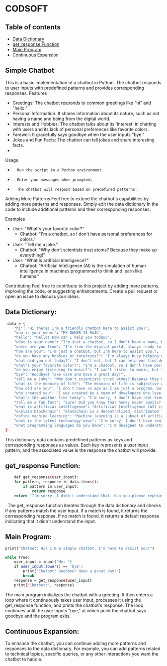 # CODSOFT

## Table of contents

- [Data Dictionary](#data-dictionary) 
- [get_response Function](#get_response-function)
- [Main Program](#main-program)
- [Continuous Expansion](#continuous-expansion)

## Simple Chatbot
This is a basic implementation of a chatbot in Python. The chatbot responds to user inputs with predefined patterns and provides corresponding responses.
Features
* Greetings: The chatbot responds to common greetings like "hi" and "hello."
* Personal Information: It shares information about its nature, such as not having a name and being from the digital world.
* Interests and Hobbies: The chatbot talks about its 'interest' in chatting with users and its lack of personal preferences like favorite colors.
* Farewell: It gracefully says goodbye when the user inputs "bye."
* Jokes and Fun Facts: The chatbot can tell jokes and share interesting facts.
* 
Usage
* 		Run the script in a Python environment.
* 		Enter your messages when prompted.
* 		The chatbot will respond based on predefined patterns.
Adding More Patterns
Feel free to extend the chatbot's capabilities by adding more patterns and responses. Simply edit the data dictionary in the code to include additional patterns and their corresponding responses.

Examples
* User: "What's your favorite color?"
    * Chatbot: "I'm a chatbot, so I don't have personal preferences for colors."
* User: "Tell me a joke."
    * Chatbot: "Why don't scientists trust atoms? Because they make up everything!"
* User: "What is artificial intelligence?"
    * Chatbot: "Artificial Intelligence (AI) is the simulation of human intelligence in machines programmed to think and learn like humans."
  
Contributing
Feel free to contribute to this project by adding more patterns, improving the code, or suggesting enhancements. Create a pull request or open an issue to discuss your ideas.

## Data Dictionary:

```bash
 data = {
    "hi": "Hi there! I'm a friendly chatbot here to assist you?",
    "who is your owner": "MY OWNER IS RAJU",
    "hello": "Hello! How can I help you today?",
    "what is your name": "I'm just a chatbot, so I don't have a name, but you can call me ChatBot.",
    "where are you from": "I'm from the digital world, always ready to chat!",
    "how are you": "I'm just a chatbot, but I'm here to assist you.",
    "do you have any hobbies or interests?": "I'm always busy helping users, so my hobby is chatting with people like you!",
    "what did you eat today?": "I don't eat, but I can help you find delicious recipes and food-related information.",
    "what's your favorite color?": "I'm a chatbot, so I don't have personal preferences for colors.",
    "do you enjoy listening to music?": "I can't listen to music, but I'm here to chat about it!",
    "bye": "Goodbye! Take care and have a great day!",
    "tell me a joke": "Why don't scientists trust atoms? Because they make up everything!",
    "what is the meaning of life": "The meaning of life is subjective and varies for each person. What do you think it is?",
    "how old are you": "I don't have an age as I am just a program, but I'm always here to help!",
    "who created you": "I was created by a team of developers who love building cool things with technology.",
    "what's the weather like today": "I'm sorry, I don't have real-time information. You can check a weather website for the current conditions.",
    "tell me a fun fact": "Sure! Did you know that honey never spoils? Archaeologists have found pots of honey in ancient Egyptian tombs thousands of years old and still perfectly edible!",
    "what is artificial intelligence": "Artificial Intelligence (AI) is the simulation of human intelligence in machines programmed to think and learn like humans.",
    "explain blockchain": "Blockchain is a decentralized, distributed ledger technology used to record transactions across multiple computers so that the record cannot be altered retroactively without the alteration of all subsequent blocks and the consensus of the network.",
    "define machine learning": "Machine learning is a subset of artificial intelligence that focuses on developing algorithms and statistical models to enable computers to perform tasks without explicit programming.",
    "what is the latest technology news": "I'm sorry, I don't have real-time information. You can check reputable technology news websites for the latest updates.",
    "what programming languages do you know": "I'm designed to understand and respond to natural language, but I don't 'know' programming languages in the way humans do.",
}
```

 This dictionary data contains predefined patterns as keys and corresponding responses as values. Each key represents a user input pattern, and the associated value is the response the chatbot will provide.
 

## get_response Function:

``` bash
	def get_response(user_input):
    for pattern, response in data.items():
        if pattern in user_input:
            return response
    return "I'm sorry, I didn't understand that. Can you please rephrase your sentence?"
```
  
  The get_response function iterates through the data dictionary and checks if any patterns match the user input. If a match is found, it returns the corresponding response. If no match is found, it returns a default response indicating that it didn't understand the input.

## Main Program:
   
```bash
print("Chatbot: Hi! I'm a simple chatbot, I'm here to assist you!")

while True:
    user_input = input("Me: ")
    if user_input.lower() == 'bye':
        print("Chatbot: Goodbye! Have a great day!")
        break
    response = get_response(user_input)
    print("Chatbot:", response)
```    

The main program initializes the chatbot with a greeting. It then enters a loop where it continuously takes user input, processes it using the get_response function, and prints the chatbot's response. The loop continues until the user inputs "bye," at which point the chatbot says goodbye and the program exits.  

## Continuous Expansion:
To enhance the chatbot, you can continue adding more patterns and responses to the data dictionary. For example, you can add patterns related to technical topics, specific queries, or any other interactions you want the chatbot to handle.


